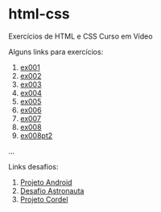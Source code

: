 # html-css

 Exercícios de HTML e CSS Curso em Vídeo

 Alguns links para exercícios: 

 1. [ex001](exercicios/ex001)
 1. [ex002](exercicios/ex002)
 1. [ex003](exercicios/ex003)
 1. [ex004](exercicios/ex004)
 1. [ex005](exercicios/ex005)
 1. [ex006](exercicios/ex006)
 1. [ex007](exercicios/ex007)
 1. [ex008](exercicios/ex008)
 1. [ex008pt2](exercicios/ex008pt2)

 ...

 Links desafios:

 1. [Projeto Android](desafios/d010/android.html)
 1. [Desafio Astronauta](desafios/d011)
 1. [Projeto Cordel](desafios/d012)

